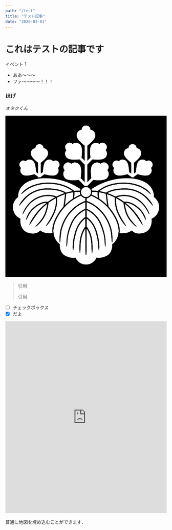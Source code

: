 ```yaml
---
path: "/test"
title: "テスト記事"
date: "2020-03-01"
---
```


# これはテストの記事です

イベント 1

- ああ〜〜〜
- ファ〜〜〜〜！！！

### ほげ

_オタクくん_

![代替テキスト](../../imgs/kiri.gif)

> 引用
>
> 引用

- [ ] チェックボックス
- [x] だよ

<iframe src="https://www.google.com/maps/embed?pb=!1m18!1m12!1m3!1d805.8261384647761!2d140.0998077814783!3d36.11043736060067!2m3!1f0!2f0!3f0!3m2!1i1024!2i768!4f13.1!3m3!1m2!1s0x0%3A0xa901ed22ed8e89cd!2z562R5rOi5aSn5a2mIDNB5qOf!5e0!3m2!1sja!2sjp!4v1584352501721!5m2!1sja!2sjp" width="800" height="600" frameborder="0" style="border:0; width:100%;" allowfullscreen="" aria-hidden="false" tabindex="0"></iframe>

普通に地図を埋め込むことができます．
